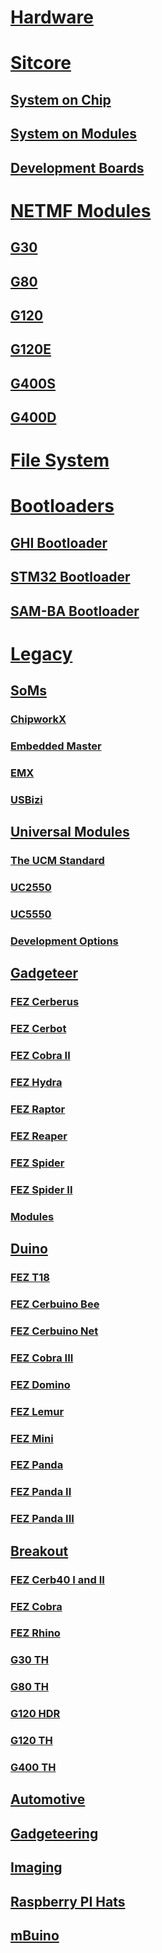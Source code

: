 # [Hardware](intro.md)

# [Sitcore](core/intro.md)
## [System on Chip](core/system-on-chip.md)
## [System on Modules](core/system-on-modules.md)
## [Development Boards](core/development-boards.com)

# [NETMF Modules](core/netmf-modules.md)
## [G30](core/g30.md)
## [G80](core/g80.md)
## [G120](core/g120.md)
## [G120E](core/g120e.md)
## [G400S](core/g400s.md)
## [G400D](core/g400d.md)

# [File System](filesystem/intro.md)

# [Bootloaders](loaders/intro.md)
## [GHI Bootloader](loaders/ghi-bootloader.md)
## [STM32 Bootloader](loaders/stm32-bootloader.md)
## [SAM-BA Bootloader](loaders/sam-ba-bootloader.md)

# [Legacy](legacy/intro.md)

## [SoMs](legacy/som.md)
### [ChipworkX](core/chipworkx.md)
### [Embedded Master](core/embedded-master.md)
### [EMX](core/emx.md)
### [USBizi](core/usbizi.md)

## [Universal Modules](core/intro.md)
### [The UCM Standard](core/standard.md)
### [UC2550](core/uc2550.md)
### [UC5550](core/uc5550.md)
### [Development Options](core/development-options.md)

## [Gadgeteer](gadgeteer/intro.md)
### [FEZ Cerberus](gadgeteer/fez-cerberus.md)
### [FEZ Cerbot](gadgeteer/fez-cerbot.md)
### [FEZ Cobra II](gadgeteer/fez-cobra-ii.md)
### [FEZ Hydra](gadgeteer/fez-hydra.md)
### [FEZ Raptor](gadgeteer/fez-raptor.md)
### [FEZ Reaper](gadgeteer/fez-reaper.md)
### [FEZ Spider](gadgeteer/fez-spider.md)
### [FEZ Spider II](gadgeteer/fez-spider-ii.md)
### [Modules](gadgeteer/modules.md)

## [Duino](duino/intro.md)
### [FEZ T18](duino/fez-t18.md)
### [FEZ Cerbuino Bee](duino/fez-cerbuino-bee.md)
### [FEZ Cerbuino Net](duino/fez-cerbuino-net.md)
### [FEZ Cobra III](duino/fez-cobra-iii.md)
### [FEZ Domino](duino/fez-domino.md)
### [FEZ Lemur](duino/fez-lemur.md)
### [FEZ Mini](duino/fez-mini.md)
### [FEZ Panda](duino/fez-panda.md)
### [FEZ Panda II](duino/fez-panda-ii.md)
### [FEZ Panda III](duino/fez-panda-iii.md)

## [Breakout](breakout/intro.md)
### [FEZ Cerb40 I and II](breakout/fez-cerb40.md)
### [FEZ Cobra](breakout/fez-cobra.md)
### [FEZ Rhino](breakout/fez-rhino.md)
### [G30 TH](breakout/g30-th.md)
### [G80 TH](breakout/g80-th.md)
### [G120 HDR](breakout/g120-hdr.md)
### [G120 TH](breakout/g120-th.md)
### [G400 TH](breakout/g400-th.md)

## [Automotive](automotive.md)
## [Gadgeteering](gadgeteering.md)
## [Imaging](imaging.md)
## [Raspberry PI Hats](raspberrypi-hats.md)
## [mBuino](mbuino.md)
